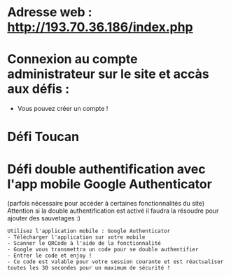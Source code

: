 # Adresse web : http://193.70.36.186/index.php

# Connexion au compte administrateur sur le site et accàs aux défis :

- Vous pouvez créer un compte ! 

# Défi Toucan 


# Défi double authentification avec l'app mobile Google Authenticator 
(parfois nécessaire pour accèder à certaines fonctionnalités du site)
Attention si la double authentification est activé il faudra la résoudre pour ajouter des sauvetages :)

    Utilisez l'application mobile : Google Authenticator
    - Télécharger l'application sur votre mobile
    - Scanner le QRCode à l'aide de la fonctionnalité
    - Google vous transmettra un code pour se double authentifier
    - Entrer le code et enjoy !
    - Ce code est valable pour votre session courante et est réactualiser toutes les 30 secondes pour un maximum de sécurité ! 
